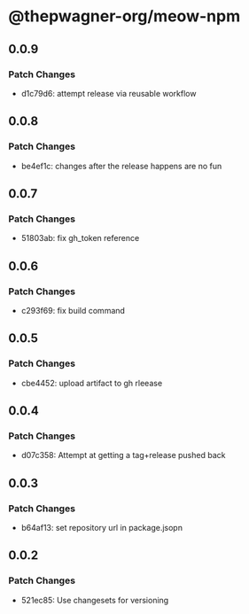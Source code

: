 # @thepwagner-org/meow-npm

## 0.0.9

### Patch Changes

- d1c79d6: attempt release via reusable workflow

## 0.0.8

### Patch Changes

- be4ef1c: changes after the release happens are no fun

## 0.0.7

### Patch Changes

- 51803ab: fix gh_token reference

## 0.0.6

### Patch Changes

- c293f69: fix build command

## 0.0.5

### Patch Changes

- cbe4452: upload artifact to gh rleease

## 0.0.4

### Patch Changes

- d07c358: Attempt at getting a tag+release pushed back

## 0.0.3

### Patch Changes

- b64af13: set repository url in package.jsopn

## 0.0.2

### Patch Changes

- 521ec85: Use changesets for versioning
